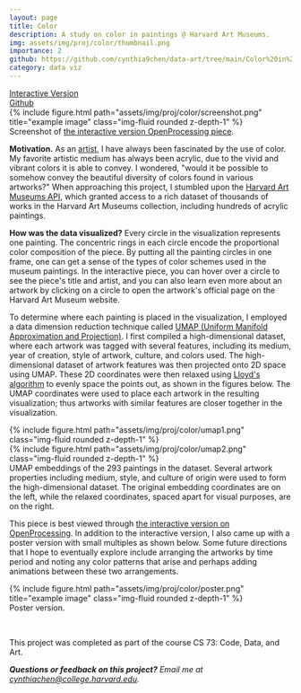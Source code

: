 ```yaml
---
layout: page
title: Color
description: A study on color in paintings @ Harvard Art Museums.
img: assets/img/proj/color/thumbnail.png
importance: 2
github: https://github.com/cynthia9chen/data-art/tree/main/Color%20in%20Paintings
category: data viz
---
```


<div class = "projheader">
    <div class="links"><a href='https://openprocessing.org/sketch/1787722' class="btn z-depth-0" role="button">Interactive Version</a></div>
    <div class="links"><a href='https://github.com/cynthia9chen/data-art/tree/main/Color%20in%20Paintings' class="btn z-depth-0" role="button"> <i class="fab fa-github gh-icon"></i> Github</a></div>
</div>

<div class="row justify-content-sm-center">
    <div class="col-sm-12 mt-3 mt-md-0">
        {% include figure.html path="assets/img/proj/color/screenshot.png" title="example image" class="img-fluid rounded z-depth-1" %}
    </div>
</div>
<div class="caption">
    Screenshot of <a href="https://openprocessing.org/sketch/1787722">the interactive version OpenProcessing piece</a>.
</div>

**Motivation.**
As an <a href="https://20cynthiac.wixsite.com/mysite/portfolio">artist</a>, I have always been fascinated by the use of color. My favorite artistic medium has always been acrylic, due to the vivid and vibrant colors it is able to convey. I wondered, "would it be possible to somehow convey the beautiful diversity of colors found in various artworks?" When approaching this project, I stumbled upon the <a href="https://harvardartmuseums.org/collections/api">Harvard Art Museums API</a>, which granted access to a rich dataset of thousands of works in the Harvard Art Museums collection, including hundreds of acrylic paintings.

**How was the data visualized?** Every circle in the visualization represents one painting. The concentric rings in each circle encode the proportional color composition of the piece. By putting all the painting circles in one frame, one can get a sense of the types of color schemes used in the museum paintings. In the interactive piece, you can hover over a circle to see the piece's title and artist, and you can also learn even more about an artwork by clicking on a circle to open the artwork's official page on the Harvard Art Museum website.

To determine where each painting is placed in the visualization, I employed a data dimension reduction technique called <a href="https://github.com/lmcinnes/umap">UMAP (Uniform Manifold Approximation and Projection)</a>. I first compiled a high-dimensional dataset, where each artwork was tagged with several features, including its medium, year of creation, style of artwork, culture, and colors used. The high-dimensional dataset of artwork features was then projected onto 2D space using UMAP. These 2D coordinates were then relaxed using <a href="https://www.wikiwand.com/en/Lloyd%27s_algorithm">Lloyd's algorithm</a> to evenly space the points out, as shown in the figures below. The UMAP coordinates were used to place each artwork in the resulting visualization; thus artworks with similar features are closer together in the visualization.

<div class="row justify-content-sm-center">
    <div class="col-sm-6 mt-3 mt-md-0">
        {% include figure.html path="assets/img/proj/color/umap1.png" class="img-fluid rounded z-depth-1" %}
    </div>
    <div class="col-sm-6 mt-3 mt-md-0">
        {% include figure.html path="assets/img/proj/color/umap2.png" class="img-fluid rounded z-depth-1" %}
    </div>
</div>
<div class="caption">
    UMAP embeddings of the 293 paintings in the dataset. Several artwork properties including medium, style, and culture of origin were used to form the high-dimensional dataset. The original embedding coordinates are on the left, while the relaxed coordinates, spaced apart for visual purposes, are on the right.
</div>


This piece is best viewed through <a href="https://openprocessing.org/sketch/1787722">the interactive version on OpenProcessing</a>. In addition to the interactive version, I also came up with a poster version with small multiples as shown below. Some future directions that I hope to eventually explore include arranging the artworks by time period and noting any color patterns that arise and perhaps adding animations between these two arrangements.


<div class="row justify-content-sm-center">
    <div class="col-sm-6 mt-3 mt-md-0">
        {% include figure.html path="assets/img/proj/color/poster.png" title="example image" class="img-fluid rounded z-depth-1" %}
    </div>
</div>
<div class="caption">
    Poster version.
</div>


&#8202;

This project was completed as part of the course CS 73: Code, Data, and Art. 

<i> **Questions or feedback on this project?** Email me at cynthiachen@college.harvard.edu.</i>

&#8202;